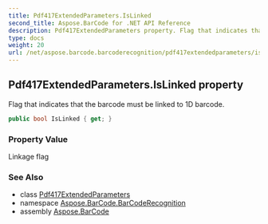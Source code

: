 ```yaml
---
title: Pdf417ExtendedParameters.IsLinked
second_title: Aspose.BarCode for .NET API Reference
description: Pdf417ExtendedParameters property. Flag that indicates that the barcode must be linked to 1D barcode
type: docs
weight: 20
url: /net/aspose.barcode.barcoderecognition/pdf417extendedparameters/islinked/
---
```

## Pdf417ExtendedParameters.IsLinked property

Flag that indicates that the barcode must be linked to 1D barcode.

```csharp
public bool IsLinked { get; }
```

### Property Value

Linkage flag

### See Also

* class [Pdf417ExtendedParameters](../)
* namespace [Aspose.BarCode.BarCodeRecognition](../../../aspose.barcode.barcoderecognition/)
* assembly [Aspose.BarCode](../../../)


